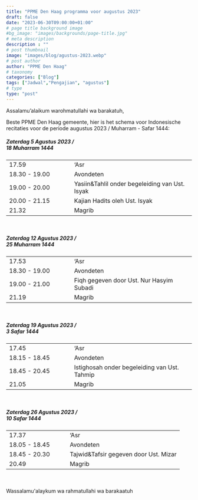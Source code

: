 ```yaml
---
title: "PPME Den Haag programma voor augustus 2023"
draft: false
date: "2023-06-30T09:00:00+01:00"
# page title background image
#bg_image: "images/backgrounds/page-title.jpg"
# meta description
description : ""
# post thumbnail
image: "images/blog/agustus-2023.webp"
# post author
author: "PPME Den Haag"
# taxonomy
categories: ["Blog"]
tags: ["Jadwal","Pengajian", "agustus"]
# type
type: "post"
---
```


Assalamu’alaikum warohmatullahi wa barakatuh,

Beste PPME Den Haag gemeente, hier is het schema voor Indonesische recitaties voor de periode augustus 2023 / Muharram - Safar 1444:

##### Zaterdag 5 Agustus 2023 /<br/> 18 Muharram 1444 
<table style="width:100%">
<tr><td style="width:35%;margin:0;">17.59</td><td style="width:65%;margin:0;">‘Asr</td></tr>
<tr><td style="width:35%;margin:0;">18.30 - 19.00</td><td style="width:65%;margin:0;">Avondeten</td></tr>
<tr><td style="width:35%;margin:0;">19.00 - 20.00</td><td style="width:65%;margin:0;">Yasiin&Tahlil onder begeleiding van Ust. Isyak</td></tr>
<tr><td style="width:35%;margin:0;">20.00 - 21.15</td><td style="width:65%;margin:0;">Kajian Hadits oleh Ust. Isyak</td></tr>
<tr><td style="width:35%;margin:0;">21.32</td><td style="width:65%;margin:0;">Magrib</td></tr>
</table>
<br/>




##### Zaterdag 12 Agustus 2023 /<br/> 25 Muharram 1444
<table style="width:100%">
<tr><td style="width:35%;margin:0;">17.53</td><td style="width:65%;margin:0;">‘Asr</td></tr>
<tr><td style="width:35%;margin:0;">18.30 - 19.00</td><td style="width:65%;margin:0;">Avondeten</td></tr>
<tr><td style="width:35%;margin:0;">19.00 - 21.00</td><td style="width:65%;margin:0;">Fiqh gegeven door Ust. Nur Hasyim Subadi</td></tr>
<tr><td style="width:35%;margin:0;">21.19</td><td style="width:65%;margin:0;">Magrib</td></tr>
</table>
<br/>


##### Zaterdag 19 Agustus 2023 /<br/> 3 Safar 1444 
<table style="width:100%">
<tr><td style="width:35%;margin:0;">17.45</td><td style="width:65%;margin:0;">‘Asr</td></tr>
<tr><td style="width:35%;margin:0;">18.15 - 18.45</td><td style="width:65%;margin:0;">Avondeten</td></tr>
<tr><td style="width:35%;margin:0;">18.45 - 20.45</td><td style="width:65%;margin:0;">Istighosah onder begeleiding van Ust. Tahmip</td></tr>
<tr><td style="width:35%;margin:0;">21.05</td><td style="width:65%;margin:0;">Magrib</td></tr>
</table>
<br/>

##### Zaterdag 26 Agustus 2023 /<br/> 10 Safar 1444 

<table style="width:100%">
<tr><td style="width:35%;margin:0;">17.37</td><td style="width:65%;margin:0;">‘Asr</td></tr>
<tr><td style="width:35%;margin:0;">18.05 - 18.45</td><td style="width:65%;margin:0;">Avondeten</td></tr>
<tr><td style="width:35%;margin:0;">18.45 - 20.30</td><td style="width:65%;margin:0;">Tajwid&Tafsir gegeven door Ust. Mizar</td></tr>
<tr><td style="width:35%;margin:0;">20.49 </td><td style="width:65%;margin:0;">Magrib</td></tr>
</table>
<br/>


<br/>
Wassalamu'alaykum wa rahmatullahi wa barakaatuh
